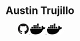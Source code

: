 <span align="center"> 

  # Austin Trujillo 

</span>

<p align="center">
  <a href="#">
    <img src="https://github.com/austintrujillo/austintrujillo.github.io/blob/d8a06ec757fb205db644dd62d88dadbc5f9c25ea/static/images/GitHub-Mark-64px.png" height="30">
  </a>
  
  <a href="#">
    <img src="https://github.com/austintrujillo/austintrujillo.github.io/blob/3096a9f4f9390c8c87b19cbe5e025ae3bf566128/static/images/D46FC958-354C-4191-AA8A-12B5C34EBE84.png" height="30">
  </a>
  
  <a href="#">
    <img src="https://github.com/austintrujillo/austintrujillo.github.io/blob/3096a9f4f9390c8c87b19cbe5e025ae3bf566128/static/images/D46FC958-354C-4191-AA8A-12B5C34EBE84.png" height="30">
  </a>
  
</p>


